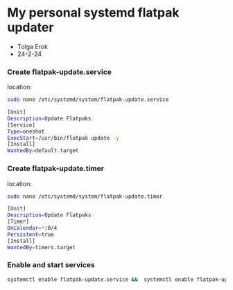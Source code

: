 # My personal systemd flatpak updater 

* Tolga Erok
* 24-2-24

### Create flatpak-update.service

location:
```bash
sudo nano /etc/systemd/system/flatpak-update.service
```

```bash
[Unit]
Description=Update Flatpaks
[Service]
Type=oneshot
ExecStart=/usr/bin/flatpak update -y
[Install]
WantedBy=default.target
```
### Create flatpak-update.timer

location:
```bash
sudo nano /etc/systemd/system/flatpak-update.timer
```

```bash
[Unit]
Description=Update Flatpaks
[Timer]
OnCalendar=*:0/4
Persistent=true
[Install]
WantedBy=timers.target
```

### Enable and start services
```bash
systemctl enable flatpak-update.service &&  systemctl enable flatpak-update.timer
```
